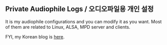 ## Private Audiophile Logs / 오디오파일용 개인 설정
It is my audiophile configurations and you can modify it as you want.
Most of them are related to Linux, ALSA, MPD server and clients.  

FYI, my Korean blog is [here](http://parkmino45.blog.me).
